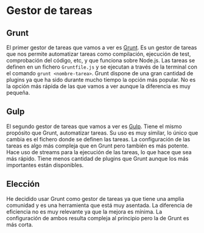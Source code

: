 # Gestor de tareas

## Grunt
El primer gestor de tareas que vamos a ver es [Grunt](https://gruntjs.com/). Es un gestor de tareas que nos permite automatizar tareas como compilación, ejecución de test, comprobación del código, etc, y que funciona sobre Node.js. Las tareas se definen en un fichero `Gruntfile.js` y se ejecutan a través de la terminal con el comando `grunt <nombre-tarea>`. Grunt dispone de una gran cantidad de plugins ya que ha sido durante mucho tiempo la opción más popular. No es la opción más rápida de las que vamos a ver aunque la diferencia es muy pequeña.

## Gulp
El segundo gestor de tareas que vamos a ver es [Gulp](https://gulpjs.com/). Tiene el mismo propósito que Grunt, automatizar tareas. Su uso es muy similar, lo único que cambia es el fichero donde se definen las tareas. La configuración de las tareas es algo más compleja que en Grunt pero también es más potente. Hace uso de streams para la ejecución de las tareas, lo que hace que sea más rápido. Tiene menos cantidad de plugins que Grunt aunque los más importantes están disponibles.

## Elección
He decidido usar Grunt como gestor de tareas ya que tiene una amplia comunidad y es una herramienta que está muy asentada. La diferencia de eficiencia no es muy relevante ya que la mejora es mínima. La configuración de ambos resulta compleja al principio pero la de Grunt es más corta. 
